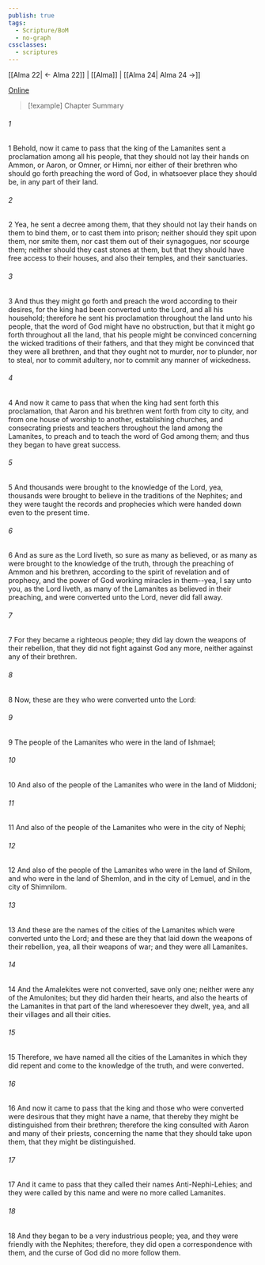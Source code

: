 ```yaml
---
publish: true
tags:
  - Scripture/BoM
  - no-graph
cssclasses:
  - scriptures
---
```

[[Alma 22| ← Alma 22]] | [[Alma]] | [[Alma 24| Alma 24 →]]

[Online](https://churchofjesuschrist.org/study/scriptures/bofm/alma/23?lang=eng)

>[!example] Chapter Summary
>
###### 1
1 Behold, now it came to pass that the king of the Lamanites sent a proclamation among all his people, that they should not lay their hands on Ammon, or Aaron, or Omner, or Himni, nor either of their brethren who should go forth preaching the word of God, in whatsoever place they should be, in any part of their land.
###### 2
2 Yea, he sent a decree among them, that they should not lay their hands on them to bind them, or to cast them into prison; neither should they spit upon them, nor smite them, nor cast them out of their synagogues, nor scourge them; neither should they cast stones at them, but that they should have free access to their houses, and also their temples, and their sanctuaries.
###### 3
3 And thus they might go forth and preach the word according to their desires, for the king had been converted unto the Lord, and all his household; therefore he sent his proclamation throughout the land unto his people, that the word of God might have no obstruction, but that it might go forth throughout all the land, that his people might be convinced concerning the wicked traditions of their fathers, and that they might be convinced that they were all brethren, and that they ought not to murder, nor to plunder, nor to steal, nor to commit adultery, nor to commit any manner of wickedness.
###### 4
4 And now it came to pass that when the king had sent forth this proclamation, that Aaron and his brethren went forth from city to city, and from one house of worship to another, establishing churches, and consecrating priests and teachers throughout the land among the Lamanites, to preach and to teach the word of God among them; and thus they began to have great success.
###### 5
5 And thousands were brought to the knowledge of the Lord, yea, thousands were brought to believe in the traditions of the Nephites; and they were taught the records and prophecies which were handed down even to the present time.
###### 6
6 And as sure as the Lord liveth, so sure as many as believed, or as many as were brought to the knowledge of the truth, through the preaching of Ammon and his brethren, according to the spirit of revelation and of prophecy, and the power of God working miracles in them--yea, I say unto you, as the Lord liveth, as many of the Lamanites as believed in their preaching, and were converted unto the Lord, never did fall away.
###### 7
7 For they became a righteous people; they did lay down the weapons of their rebellion, that they did not fight against God any more, neither against any of their brethren.
###### 8
8 Now, these are they who were converted unto the Lord:
###### 9
9 The people of the Lamanites who were in the land of Ishmael;
###### 10
10 And also of the people of the Lamanites who were in the land of Middoni;
###### 11
11 And also of the people of the Lamanites who were in the city of Nephi;
###### 12
12 And also of the people of the Lamanites who were in the land of Shilom, and who were in the land of Shemlon, and in the city of Lemuel, and in the city of Shimnilom.
###### 13
13 And these are the names of the cities of the Lamanites which were converted unto the Lord; and these are they that laid down the weapons of their rebellion, yea, all their weapons of war; and they were all Lamanites.
###### 14
14 And the Amalekites were not converted, save only one; neither were any of the Amulonites; but they did harden their hearts, and also the hearts of the Lamanites in that part of the land wheresoever they dwelt, yea, and all their villages and all their cities.
###### 15
15 Therefore, we have named all the cities of the Lamanites in which they did repent and come to the knowledge of the truth, and were converted.
###### 16
16 And now it came to pass that the king and those who were converted were desirous that they might have a name, that thereby they might be distinguished from their brethren; therefore the king consulted with Aaron and many of their priests, concerning the name that they should take upon them, that they might be distinguished.
###### 17
17 And it came to pass that they called their names Anti-Nephi-Lehies; and they were called by this name and were no more called Lamanites.
###### 18
18 And they began to be a very industrious people; yea, and they were friendly with the Nephites; therefore, they did open a correspondence with them, and the curse of God did no more follow them.



